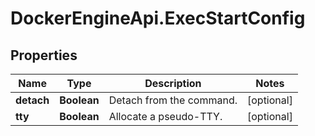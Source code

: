 # DockerEngineApi.ExecStartConfig

## Properties
Name | Type | Description | Notes
------------ | ------------- | ------------- | -------------
**detach** | **Boolean** | Detach from the command. | [optional] 
**tty** | **Boolean** | Allocate a pseudo-TTY. | [optional] 


